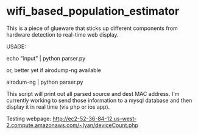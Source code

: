 # wifi_based_population_estimator
This is a piece of glueware that sticks up different components from hardware detection to real-time web display.

USAGE:

echo "input" | python parser.py

or, better yet if airodump-ng available 

airodum-ng <necessary args> | python parser.py

This script will print out all parsed source and dest MAC address. I'm currently working to send those information to a mysql database and then display it in real time (via php or ios app).

Testing webpage: http://ec2-52-36-84-12.us-west-2.compute.amazonaws.com/~lyan/deviceCount.php
